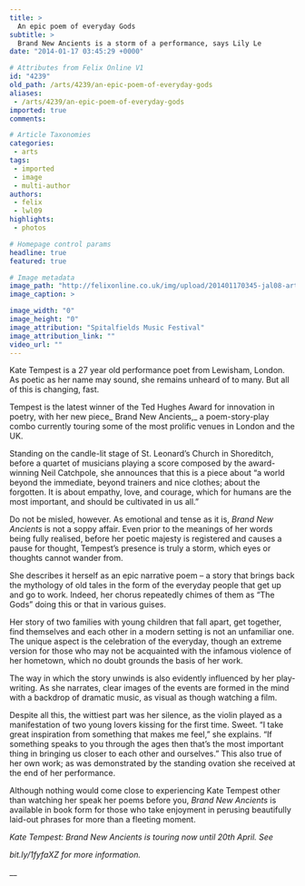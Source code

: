 ```yaml
---
title: >
  An epic poem of everyday Gods
subtitle: >
  Brand New Ancients is a storm of a performance, says Lily Le
date: "2014-01-17 03:45:29 +0000"

# Attributes from Felix Online V1
id: "4239"
old_path: /arts/4239/an-epic-poem-of-everyday-gods
aliases:
 - /arts/4239/an-epic-poem-of-everyday-gods
imported: true
comments:

# Article Taxonomies
categories:
 - arts
tags:
 - imported
 - image
 - multi-author
authors:
 - felix
 - lwl09
highlights:
 - photos

# Homepage control params
headline: true
featured: true

# Image metadata
image_path: "http://felixonline.co.uk/img/upload/201401170345-jal08-arts-kate-tempest---brand-new-ancients---spitalfields-music-winter-festival-16-december.jpg"
image_caption: >

image_width: "0"
image_height: "0"
image_attribution: "Spitalfields Music Festival"
image_attribution_link: ""
video_url: ""
---
```


Kate Tempest is a 27 year old performance poet from Lewisham, London. As poetic as her name may sound, she remains unheard of to many. But all of this is changing, fast.

Tempest is the latest winner of the Ted Hughes Award for innovation in poetry, with her new piece_ Brand New Ancients,_ a poem-story-play combo currently touring some of the most prolific venues in London and the UK.

Standing on the candle-lit stage of St. Leonard’s Church in Shoreditch, before a quartet of musicians playing a score composed by the award-winning Neil Catchpole, she announces that this is a piece about “a world beyond the immediate, beyond trainers and nice clothes; about the forgotten. It is about empathy, love, and courage, which for humans are the most important, and should be cultivated in us all.”

Do not be misled, however. As emotional and tense as it is, _Brand New Ancients_ is not a soppy affair. Even prior to the meanings of her words being fully realised, before her poetic majesty is registered and causes a pause for thought, Tempest’s presence is truly a storm, which eyes or thoughts cannot wander from.

She describes it herself as an epic narrative poem – a story that brings back the mythology of old tales in the form of the everyday people that get up and go to work. Indeed, her chorus repeatedly chimes of them as “The Gods” doing this or that in various guises.

Her story of two families with young children that fall apart, get together, find themselves and each other in a modern setting is not an unfamiliar one. The unique aspect is the celebration of the everyday, though an extreme version for those who may not be acquainted with the infamous violence of her hometown, which no doubt grounds the basis of her work.

The way in which the story unwinds is also evidently influenced by her play-writing. As she narrates, clear images of the events are formed in the mind with a backdrop of dramatic music, as visual as though watching a film.

Despite all this, the wittiest part was her silence, as the violin played as a manifestation of two young lovers kissing for the first time. Sweet. “I take great inspiration from something that makes me feel,” she explains. “If something speaks to you through the ages then that’s the most important thing in bringing us closer to each other and ourselves.” This also true of her own work; as was demonstrated by the standing ovation she received at the end of her performance.

Although nothing would come close to experiencing Kate Tempest other than watching her speak her poems before you, _Brand New Ancients_ is available in book form for those who take enjoyment in perusing beautifully laid-out phrases for more than a fleeting moment.

_Kate Tempest: Brand New Ancients is touring now until 20th April. See_

_bit.ly/1fyfaXZ for more information._

__
